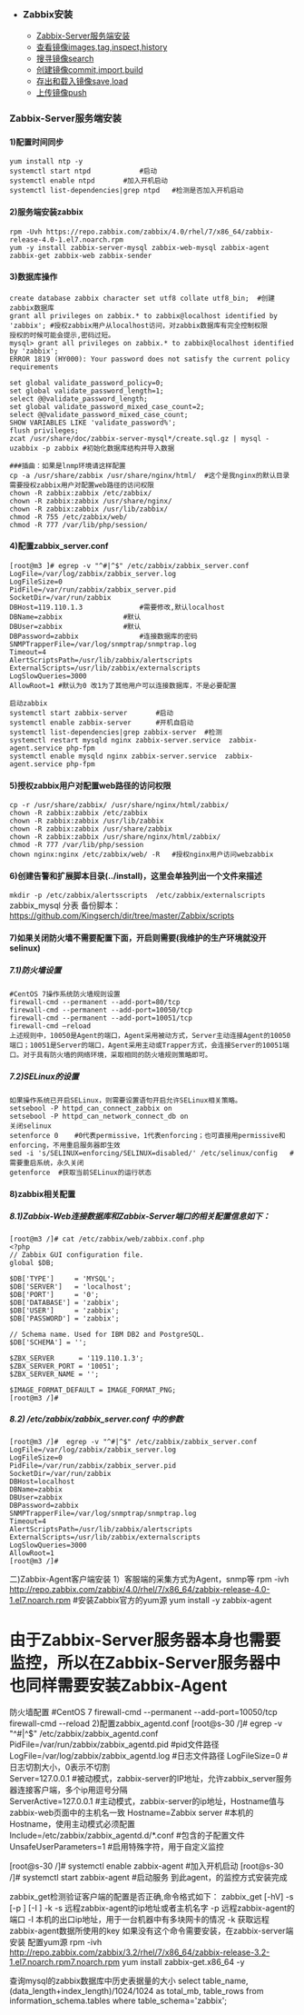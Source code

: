 + ### Zabbix安装
    + [Zabbix-Server服务端安装](#Zabbix-Server服务端安装)
    + [查看镜像images,tag,inspect,history](#查看镜像)
    + [搜寻镜像search](#搜寻镜像)
    + [创建镜像commit,import,build](#创建镜像)
    + [存出和载入镜像save,load](#存出和载入镜像)
    + [上传镜像push](#上传镜像)	
### Zabbix-Server服务端安装

#### 1)配置时间同步
```
yum install ntp -y 
systemctl start ntpd			#启动
systemctl enable ntpd		#加入开机启动
systemctl list-dependencies|grep ntpd	#检测是否加入开机启动
```
#### 2)服务端安装zabbix
```
rpm -Uvh https://repo.zabbix.com/zabbix/4.0/rhel/7/x86_64/zabbix-release-4.0-1.el7.noarch.rpm
yum -y install zabbix-server-mysql zabbix-web-mysql zabbix-agent zabbix-get zabbix-web zabbix-sender

```
#### 3)数据库操作
```
create database zabbix character set utf8 collate utf8_bin;  #创建zabbix数据库
grant all privileges on zabbix.* to zabbix@localhost identified by 'zabbix'; #授权zabbix用户从localhost访问，对zabbix数据库有完全控制权限
授权的时候可能会提示,密码过短。
mysql> grant all privileges on zabbix.* to zabbix@localhost identified by 'zabbix';
ERROR 1819 (HY000): Your password does not satisfy the current policy requirements

set global validate_password_policy=0;
set global validate_password_length=1;
select @@validate_password_length;
set global validate_password_mixed_case_count=2;
select @@validate_password_mixed_case_count;
SHOW VARIABLES LIKE 'validate_password%';
flush privileges;
zcat /usr/share/doc/zabbix-server-mysql*/create.sql.gz | mysql -uzabbix -p zabbix #初始化数据库结构并导入数据
```
```
###插曲：如果是lnmp环境请这样配置
cp -a /usr/share/zabbix	/usr/share/nginx/html/	#这个是我nginx的默认目录
需要授权zabbix用户对配置web路径的访问权限
chown -R zabbix:zabbix /etc/zabbix/
chown -R zabbix:zabbix /usr/share/nginx/
chown -R zabbix:zabbix /usr/lib/zabbix/
chmod -R 755 /etc/zabbix/web/
chmod -R 777 /var/lib/php/session/
```
#### 4)配置zabbix_server.conf
```
[root@m3 ]# egrep -v "^#|^$" /etc/zabbix/zabbix_server.conf
LogFile=/var/log/zabbix/zabbix_server.log
LogFileSize=0
PidFile=/var/run/zabbix/zabbix_server.pid
SocketDir=/var/run/zabbix
DBHost=119.110.1.3				#需要修改,默认localhost
DBName=zabbix				#默认
DBUser=zabbix				#默认
DBPassword=zabbix				#连接数据库的密码
SNMPTrapperFile=/var/log/snmptrap/snmptrap.log
Timeout=4
AlertScriptsPath=/usr/lib/zabbix/alertscripts
ExternalScripts=/usr/lib/zabbix/externalscripts
LogSlowQueries=3000
AllowRoot=1	#默认为0 改1为了其他用户可以连接数据库，不是必要配置
```
```
启动zabbix
systemctl start zabbix-server		#启动
systemctl enable zabbix-server		#开机自启动
systemctl list-dependencies|grep zabbix-server	#检测
systemctl restart mysqld nginx zabbix-server.service  zabbix-agent.service php-fpm
systemctl enable mysqld nginx zabbix-server.service  zabbix-agent.service php-fpm
```
#### 5)授权zabbix用户对配置web路径的访问权限
```
cp -r /usr/share/zabbix/ /usr/share/nginx/html/zabbix/
chown -R zabbix:zabbix /etc/zabbix
chown -R zabbix:zabbix /usr/lib/zabbix
chown -R zabbix:zabbix /usr/share/zabbix
chown -R zabbix:zabbix /usr/share/nginx/html/zabbix/
chmod -R 777 /var/lib/php/session
chown nginx:nginx /etc/zabbix/web/ -R	#授权nginx用户访问webzabbix
```
#### 6)创建告警和扩展脚本目录(../install)，这里会单独列出一个文件来描述
`mkdir -p /etc/zabbix/alertsscripts  /etc/zabbix/externalscripts`  
zabbix_mysql 分表 备份脚本：https://github.com/Kingserch/dir/tree/master/Zabbix/scripts
#### 7)如果关闭防火墙不需要配置下面，开启则需要(我维护的生产环境就没开selinux)

##### 7.1)防火墙设置
```
#CentOS 7操作系统防火墙规则设置
firewall-cmd --permanent --add-port=80/tcp
firewall-cmd --permanent --add-port=10050/tcp
firewall-cmd --permanent --add-port=10051/tcp
firewall-cmd –reload
上述规则中，10050是Agent的端口，Agent采用被动方式，Server主动连接Agent的10050端口；10051是Server的端口，Agent采用主动或Trapper方式，会连接Server的10051端口。对于具有防火墙的网络环境，采取相同的防火墙规则策略即可。
```
##### 7.2)SELinux的设置
```
如果操作系统已开启SELinux，则需要设置语句开启允许SELinux相关策略。
setsebool -P httpd_can_connect_zabbix on
setsebool -P httpd_can_network_connect_db on
关闭selinux
setenforce 0 	#0代表permissive，1代表enforcing；也可直接用permissive和enforcing，不用重启服务器即生效
sed -i 's/SELINUX=enforcing/SELINUX=disabled/' /etc/selinux/config   #需要重启系统，永久关闭
getenforce 	#获取当前SELinux的运行状态
```
#### 8)zabbix相关配置

##### 8.1)Zabbix-Web连接数据库和Zabbix-Server端口的相关配置信息如下：
```
[root@m3 /]# cat /etc/zabbix/web/zabbix.conf.php
<?php
// Zabbix GUI configuration file.
global $DB;

$DB['TYPE']     = 'MYSQL';
$DB['SERVER']   = 'localhost';
$DB['PORT']     = '0';
$DB['DATABASE'] = 'zabbix';
$DB['USER']     = 'zabbix';
$DB['PASSWORD'] = 'zabbix';

// Schema name. Used for IBM DB2 and PostgreSQL.
$DB['SCHEMA'] = '';

$ZBX_SERVER      = '119.110.1.3';
$ZBX_SERVER_PORT = '10051';
$ZBX_SERVER_NAME = '';

$IMAGE_FORMAT_DEFAULT = IMAGE_FORMAT_PNG;
[root@m3 /]# 
```
##### 8.2) /etc/zabbix/zabbix_server.conf 中的参数
```
[root@m3 /]#  egrep -v "^#|^$" /etc/zabbix/zabbix_server.conf
LogFile=/var/log/zabbix/zabbix_server.log
LogFileSize=0
PidFile=/var/run/zabbix/zabbix_server.pid
SocketDir=/var/run/zabbix
DBHost=localhost
DBName=zabbix
DBUser=zabbix
DBPassword=zabbix
SNMPTrapperFile=/var/log/snmptrap/snmptrap.log
Timeout=4
AlertScriptsPath=/usr/lib/zabbix/alertscripts
ExternalScripts=/usr/lib/zabbix/externalscripts
LogSlowQueries=3000
AllowRoot=1
[root@m3 /]#
```
二)Zabbix-Agent客户端安装
1）客服端的采集方式为Agent，snmp等
rpm -ivh http://repo.zabbix.com/zabbix/4.0/rhel/7/x86_64/zabbix-release-4.0-1.el7.noarch.rpm #安装Zabbix官方的yum源
yum install -y  zabbix-agent  
# 由于Zabbix-Server服务器本身也需要监控，所以在Zabbix-Server服务器中也同样需要安装Zabbix-Agent
防火墙配置
#CentOS 7
firewall-cmd --permanent --add-port=10050/tcp
firewall-cmd --reload
2)配置zabbix_agentd.conf
[root@s-30 /]# egrep -v "^#|^$" /etc/zabbix/zabbix_agentd.conf 
PidFile=/var/run/zabbix/zabbix_agentd.pid	#pid文件路径
LogFile=/var/log/zabbix/zabbix_agentd.log	#日志文件路径
LogFileSize=0				#日志切割大小，0表示不切割		
Server=127.0.0.1		#被动模式，zabbix-server的IP地址，允许zabbix_server服务器连接客户端，多个ip用逗号分隔		
ServerActive=127.0.0.1	#主动模式，zabbix-server的ip地址，Hostname值与zabbix-web页面中的主机名一致
Hostname=Zabbix server	#本机的Hostname，使用主动模式必须配置
Include=/etc/zabbix/zabbix_agentd.d/*.conf	#包含的子配置文件
UnsafeUserParameters=1              	#启用特殊字符，用于自定义监控

[root@s-30 /]# systemctl enable zabbix-agent	#加入开机启动
[root@s-30 /]# systemctl start zabbix-agent	#启动服务
到此agent，的监控方式安装完成

zabbix_get检测验证客户端的配置是否正确,命令格式如下：
zabbix_get [-hV] -s <host name or IP> [-p <port>] [-I <ip address>] -k <key>
-s	远程zabbix-agent的ip地址或者主机名字
-p	远程zabbix-agent的端口
-I	本机的出口ip地址，用于一台机器中有多块网卡的情况
-k	获取远程zabbix-agent数据所使用的key
如果没有这个命令需要安装，在zabbix-server端安装
配置yum源
rpm -ivh http://repo.zabbix.com/zabbix/3.2/rhel/7/x86_64/zabbix-release-3.2-1.el7.noarch.rpm7.noarch.rpm
yum install zabbix-get.x86_64 -y

查询mysql的zabbix数据库中历史表据量的大小
select table_name, (data_length+index_length)/1024/1024 as total_mb, table_rows  from  information_schema.tables  where  table_schema='zabbix';